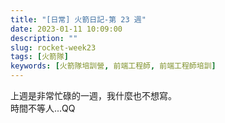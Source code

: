 ```yaml
---
title: "[日常] 火箭日記-第 23 週"
date: 2023-01-11 10:09:00
description: ""
slug: rocket-week23
tags: [火箭隊]
keywords: [火箭隊培訓營, 前端工程師, 前端工程師培訓]
---
```


上週是非常忙碌的一週，我什麼也不想寫。  
時間不等人...QQ
